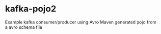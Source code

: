 # kafka-pojo2
Example kafka consumer/producer using Avro Maven generated pojo from a avro schema file
